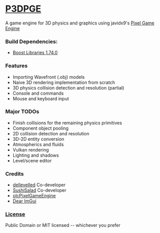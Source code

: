 [P3DPGE](https://github.com/SushiSalad/P3DPGE)
===
A game engine for 3D physics and graphics using javidx9's [Pixel Game Engine](https://github.com/OneLoneCoder/olcPixelGameEngine)

### Build Dependencies:
* [Boost Libraries 1.74.0](https://www.boost.org/users/history/version_1_74_0.html)

### Features
* Importing Wavefront (.obj) models
* Naive 3D rendering implementation from scratch
* 3D physics collision detection and resolution (partial)
* Console and commands
* Mouse and keyboard input
<!--
### Exporting a Model From Blender and Loading it Into The Engine
1. In the export menu for Blender choose Wavefront (.obj).
2. Then on the right side open the Geometry tab and make sure that everything is unchecked except for "Triangulate Faces"
3. Export it and place it into the objects folder 
4. In the code, create a new object of type Complex in this fashion: `Complex("name_of_obj_file.obj", id, position)`
-->
### Major TODOs
* Finish collisions for the remaining physics primitives
* Component object pooling
* 2D collision detection and resolution
* 3D-2D entity conversion
* Atmospherics and fluids
* Vulkan rendering
* Lighting and shadows
* Level/scene editor

### Credits
* [dellevelled](https://github.com/DelleVelleD) Co-developer
* [SushiSalad](https://github.com/SushiSalad) Co-developer
* [olcPixelGameEngine](https://github.com/OneLoneCoder/olcPixelGameEngine)
* [Dear ImGui](https://github.com/ocornut/imgui)

### [License](LICENSE.txt)
Public Domain or MIT licensed -- whichever you prefer
